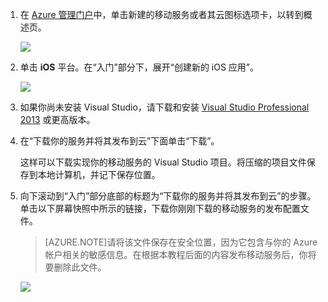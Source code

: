 1. 在 [Azure 管理门户]中，单击新建的移动服务或者其云图标选项卡，以转到概述页。

    ![](./media/mobile-services-ios-download-service-locally/mobile-portal-quickstart-ios.png)

2. 单击 **iOS** 平台。在“入门”部分下，展开“创建新的 iOS 应用”。

    ![](./media/mobile-services-ios-download-service-locally/download-service-project.png)

3. 如果你尚未安装 Visual Studio，请下载和安装 [Visual Studio Professional 2013](https://go.microsoft.com/fwLink/p/?LinkID=391934) 或更高版本。

4. 在“下载你的服务并将其发布到云”下面单击“下载”。

	这样可以下载实现你的移动服务的 Visual Studio 项目。将压缩的项目文件保存到本地计算机，并记下保存位置。


5. 向下滚动到“入门”部分底部的标题为“下载你的服务并将其发布到云”的步骤。单击以下屏幕快照中所示的链接，下载你刚刚下载的移动服务的发布配置文件。

    > [AZURE.NOTE]请将该文件保存在安全位置，因为它包含与你的 Azure 帐户相关的敏感信息。在根据本教程后面的内容发布移动服务后，你将要删除此文件。

    ![](./media/mobile-services-ios-download-service-locally/download-publish-profile.png)





<!-- URLs. -->
[Azure 管理门户]: https://manage.windowsazure.cn/

<!---HONumber=74-->